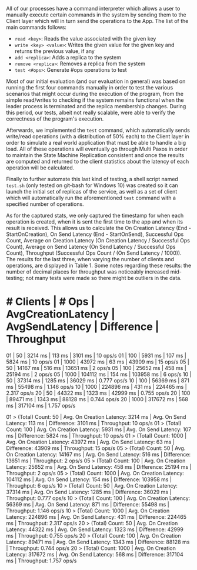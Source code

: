 All of our processes have a command interpreter which allows a user to manually execute certain commands in the system by sending them to the Client layer which will in turn send the operations to the App. The list of the main commands follows:
* `read <key>`: Reads the value associated with the given key
* `write <key> <value>`: Writes the given value for the given key and returns the previous value, if any
* `add <replica>`: Adds a replica to the system
* `remove <replica>`: Removes a replica from the system
* `test <#ops>`: Generate #ops operations to test

Most of our initial evaluation (and our evaluation in general) was based on running the first four commands manually in order to test the various scenarios that might occur during the execution of the program, from the simple read/writes to checking if the system remains functional when the leader process is terminated and the replica membership changes. During this period, our tests, albeit not really scalable, were able to verify the correctness of the program's execution.

Afterwards, we implemented the `test` command, which automatically sends write/read operations (with a distribution of 50% each) to the Client layer in order to simulate a real world application that must be able to handle a big load. All of these operations will eventually go through Multi Paxos in order to maintain the State Machine Replication consistent and once the results are computed and returned to the client statistics about the latency of each operation will be calculated.

Finally to further automate this last kind of testing, a shell script named `test.sh` (only tested on git-bash for Windows 10) was created so it can launch the initial set of replicas of the service, as well as a set of client which will automatically run the aforementioned `test` command with a specified number of operations.

As for the captured stats, we only captured the timestamp for when each operation is created, when it is sent the first time to the app and when its result is received. This allows us to calculate the On Creation Latency (End - StartOnCreation), On Send Latency (End - StartOnSend), Successful Ops Count, Average on Creation Latency (On Creation Latency / Successful Ops Count), Average on Send Latency (On Send Latency / Successful Ops Count), Throughput (Successful Ops Count / (On Send Latency / 1000)). The results for the last three, when varying the number of clients and operations, are displayed in Table 1. Some notes regarding these results: the number of decimal places for throughput was noticeably increased mid-testing; not many tests were made so there might be outliers in the data.

\# Clients | \# Ops | AvgCreationLatency | AvgSendLatency | Difference | Throughput
======
01 | 50 | 3214 ms | 113 ms | 3101 ms | 10 ops/s
01 | 100 | 5931 ms | 107 ms | 5824 ms | 10 ops/s
01 | 1000 | 43972 ms | 63 ms | 43909 ms | 15 ops/s
05 | 50 | 14167 ms | 516 ms | 13651 ms | 2 ops/s
05 | 100 | 25652 ms | 458 ms | 25194 ms | 2 ops/s
05 | 1000 | 104112 ms | 154 ms | 103958 ms | 6 ops/s
10 | 50 | 37314 ms | 1285 ms | 36029 ms | 0.777 ops/s
10 | 100 | 56369 ms | 871 ms | 55498 ms | 1.146 ops/s
10 | 1000 | 224896 ms | 431 ms | 224465 ms | 2.317 ops/s
20 | 50 | 44322 ms | 1323 ms | 42999 ms | 0.755 ops/s
20 | 100 | 89471 ms | 1343 ms | 88128 ms | 0.744 ops/s
20 | 1000 | 317672 ms | 568 ms | 317104 ms | 1.757 ops/s





01 > (Total) Count: 50 | Avg. On Creation Latency: 3214 ms | Avg. On Send Latency: 113 ms | Difference: 3101 ms | Throughput: 10 ops/s
01 > (Total) Count: 100 | Avg. On Creation Latency: 5931 ms | Avg. On Send Latency: 107 ms | Difference: 5824 ms | Throughput: 10 ops/s
01 > (Total) Count: 1000 | Avg. On Creation Latency: 43972 ms | Avg. On Send Latency: 63 ms | Difference: 43909 ms | Throughput: 15 ops/s
05 > (Total) Count: 50 | Avg. On Creation Latency: 14167 ms | Avg. On Send Latency: 516 ms | Difference: 13651 ms | Throughput: 2 ops/s
05 > (Total) Count: 100 | Avg. On Creation Latency: 25652 ms | Avg. On Send Latency: 458 ms | Difference: 25194 ms | Throughput: 2 ops/s
05 > (Total) Count: 1000 | Avg. On Creation Latency: 104112 ms | Avg. On Send Latency: 154 ms | Difference: 103958 ms | Throughput: 6 ops/s
10 > (Total) Count: 50 | Avg. On Creation Latency: 37314 ms | Avg. On Send Latency: 1285 ms | Difference: 36029 ms | Throughput: 0.777 ops/s
10 > (Total) Count: 100 | Avg. On Creation Latency: 56369 ms | Avg. On Send Latency: 871 ms | Difference: 55498 ms | Throughput: 1.146 ops/s
10 > (Total) Count: 1000 | Avg. On Creation Latency: 224896 ms | Avg. On Send Latency: 431 ms | Difference: 224465 ms | Throughput: 2.317 ops/s
20 > (Total) Count: 50 | Avg. On Creation Latency: 44322 ms | Avg. On Send Latency: 1323 ms | Difference: 42999 ms | Throughput: 0.755 ops/s
20 > (Total) Count: 100 | Avg. On Creation Latency: 89471 ms | Avg. On Send Latency: 1343 ms | Difference: 88128 ms | Throughput: 0.744 ops/s
20 > (Total) Count: 1000 | Avg. On Creation Latency: 317672 ms | Avg. On Send Latency: 568 ms | Difference: 317104 ms | Throughput: 1.757 ops/s